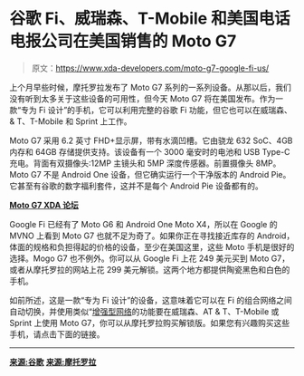 # 谷歌 Fi、威瑞森、T-Mobile 和美国电话电报公司在美国销售的 Moto G7

> 原文：<https://www.xda-developers.com/moto-g7-google-fi-us/>

上个月早些时候，摩托罗拉发布了 Moto G7 系列的一系列设备。从那以后，我们没有听到太多关于这些设备的可用性，但今天 Moto G7 将在美国发布。作为一款“专为 Fi 设计”的手机，它可以利用完整的谷歌 Fi 功能，但它也可以在威瑞森、& T、T-Mobile 和 Sprint 上工作。

Moto G7 采用 6.2 英寸 FHD+显示屏，带有水滴凹槽。它由骁龙 632 SoC、4GB 内存和 64GB 存储提供支持。该设备有一个 3000 毫安时的电池和 USB Type-C 充电。背面有双摄像头:12MP 主镜头和 5MP 深度传感器。前置摄像头 8MP。Moto G7 不是 Android One 设备，但它确实运行一个干净版本的 Android Pie。它甚至有谷歌的数字福利套件，这并不是每个 Android Pie 设备都有的。

[**Moto G7 XDA 论坛**](https://forum.xda-developers.com/moto-g7)

Google Fi 已经有了 Moto G6 和 Android One Moto X4，所以在 Google 的 MVNO 上看到 Moto G7 也就不足为奇了。如果你正在寻找接近库存的 Android，体面的规格和负担得起的价格的设备，至少在美国这里，这些 Moto 手机是很好的选择。Mogo G7 也不例外。你可以从 Google Fi 上花 249 美元买到 Moto G7，或者从摩托罗拉的网站上花 299 美元解锁。这两个地方都提供陶瓷黑色和白色的手机。

如前所述，这是一款“专为 Fi 设计”的设备，这意味着它可以在 Fi 的组合网络之间自动切换，并使用类似“[增强型网络](https://www.xda-developers.com/project-fi-enhanced-network-vpn/)的功能要在威瑞森、AT & T、T-Mobile 或 Sprint 上使用 Moto G7，你可以从摩托罗拉购买解锁版。如果您有兴趣购买这些手机，请点击下面的链接。

* * *

[**来源:谷歌**](https://www.blog.google/products/google-fi/google-fi-welcomes-new-phone-motorola/) [**来源:摩托罗拉**](https://shop-links.co/link/?exclusive=1&publisher_slug=xda&article_name=Motorola+Moto+G7+goes+on+sale+in+the+US+with+support+for+Google+Fi%2C+Verizon%2C+Sprint%2C+T-Mobile%2C+and+AT%26T&article_url=https%3A%2F%2Fwww.xda-developers.com%2Fmoto-g7-google-fi-us%2F&u1=UUxdaUeUpU23941&url=https%3A%2F%2Fwww.motorola.com%2Fus%2Fsmartphones-moto-g7%2Fp&ourl=https%3A%2F%2Fwww.motorola.com%2Fus%2Fproducts%2Fmoto-g-gen-7%23buy)